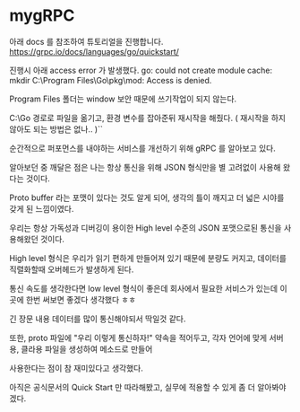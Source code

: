 # mygRPC

아래 docs 를 참조하여 튜토리얼을 진행합니다.
https://grpc.io/docs/languages/go/quickstart/

진행시 아래 access error 가 발생했다.
go: could not create module cache: mkdir C:\Program Files\Go\pkg\mod: Access is denied.

Program Files 폴더는 window 보안 때문에 쓰기작업이 되지 않는다.

C:\Go 경로로 파일을 옮기고, 환경 변수를 잡아준뒤 재시작을 해줬다. ( 재시작을 하지 않아도 되는 방법은 없나.. )``

순간적으로 퍼포먼스를 내야하는 서비스를 개선하기 위해 gRPC 를 알아보고 있다.

알아보던 중 깨달은 점은 나는 항상 통신을 위해 JSON 형식만을 별 고려없이 사용해 왔다는 것이다.

Proto buffer 라는 포맷이 있다는 것도 알게 되어, 생각의 틀이 깨지고 더 넓은 시야를 갖게 된 느낌이였다.

우리는 항상 가독성과 디버깅이 용이한 High level 수준의 JSON 포맷으로된 통신을 사용해왔던 것이다.

High level 형식은 우리가 읽기 편하게 만들어져 있기 때문에 분량도 커지고, 데이터를 직렬화할때 오버헤드가 발생하게 된다.

통신 속도를 생각한다면 low level 형식이 좋은데 회사에서 필요한 서비스가 있는데 이곳에 한번 써보면 좋겠다 생각했다 ㅎㅎ

긴 장문 내용 데이터를 많이 통신해야되서 딱일것 같다.

또한, proto 파일에 "우리 이렇게 통신하자!" 약속을 적어두고, 각자 언어에 맞게 서버용, 클라용 파일을 생성하여 메소드로 만들어

사용한다는 점이 참 재미있다고 생각했다.

아직은 공식문서의 Quick Start 만 따라해봤고, 실무에 적용할 수 있게 좀 더 알아봐야겠다.

